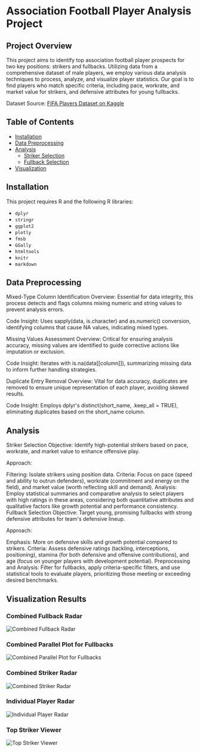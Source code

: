 # Association Football Player Analysis Project

## Project Overview

This project aims to identify top association football player prospects for two key positions: strikers and fullbacks. Utilizing data from a comprehensive dataset of male players, we employ various data analysis techniques to process, analyze, and visualize player statistics. Our goal is to find players who match specific criteria, including pace, workrate, and market value for strikers, and defensive attributes for young fullbacks.

Dataset Source: [FIFA Players Dataset on Kaggle](https://www.kaggle.com/datasets/joebeachcapital/fifa-players?select=male_players_23.csv)

## Table of Contents

- [Installation](#installation)
- [Data Preprocessing](#data-preprocessing)
- [Analysis](#analysis)
  - [Striker Selection](#striker-selection)
  - [Fullback Selection](#fullback-selection)
- [Visualization](#visualization)


## Installation

This project requires R and the following R libraries:

- `dplyr`
- `stringr`
- `ggplot2`
- `plotly`
- `fmsb`
- `GGally`
- `htmltools`
- `knitr`
- `markdown`




## Data Preprocessing
Mixed-Type Column Identification
Overview: Essential for data integrity, this process detects and flags columns mixing numeric and string values to prevent analysis errors.

Code Insight: Uses sapply(data, is.character) and as.numeric() conversion, identifying columns that cause NA values, indicating mixed types.

Missing Values Assessment
Overview: Critical for ensuring analysis accuracy, missing values are identified to guide corrective actions like imputation or exclusion.

Code Insight: Iterates with is.na(data[[column]]), summarizing missing data to inform further handling strategies.

Duplicate Entry Removal
Overview: Vital for data accuracy, duplicates are removed to ensure unique representation of each player, avoiding skewed results.

Code Insight: Employs dplyr's distinct(short_name, .keep_all = TRUE), eliminating duplicates based on the short_name column.

## Analysis

Striker Selection
Objective: Identify high-potential strikers based on pace, workrate, and market value to enhance offensive play.

Approach:

Filtering: Isolate strikers using position data.
Criteria: Focus on pace (speed and ability to outrun defenders), workrate (commitment and energy on the field), and market value (worth reflecting skill and demand).
Analysis: Employ statistical summaries and comparative analysis to select players with high ratings in these areas, considering both quantitative attributes and qualitative factors like growth potential and performance consistency.
Fullback Selection
Objective: Target young, promising fullbacks with strong defensive attributes for team's defensive lineup.

Approach:

Emphasis: More on defensive skills and growth potential compared to strikers.
Criteria: Assess defensive ratings (tackling, interceptions, positioning), stamina (for both defensive and offensive contributions), and age (focus on younger players with development potential).
Preprocessing and Analysis: Filter for fullbacks, apply criteria-specific filters, and use statistical tools to evaluate players, prioritizing those meeting or exceeding desired benchmarks.

## Visualization Results

### Combined Fullback Radar
![Combined Fullback Radar](data_visualisation/combined_fullback_radar.png)

### Combined Parallel Plot for Fullbacks
![Combined Parallel Plot for Fullbacks](data_visualisation/combined_paralleplot_fullback.png)

### Combined Striker Radar
![Combined Striker Radar](data_visualisation/combined_striker_radar.png)

### Individual Player Radar
![Individual Player Radar](data_visualisation/individual_player_radar.png)

### Top Striker Viewer
![Top Striker Viewer](data_visualisation/top_one_striker_viewer.png)

